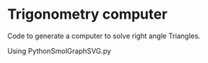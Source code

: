 # Trigonometry computer

Code to generate a computer to solve right angle Triangles.

Using PythonSmolGraphSVG.py

